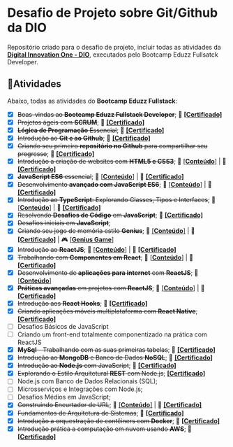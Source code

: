# Desafio de Projeto sobre Git/Github da DIO

Repositório criado para o desafio de projeto, incluir todas as atividades da [**Digital Innovation One - DIO**](https://web.dio.me/track/eduzz-fullstack-developer-3), executados pelo Bootcamp Eduzz Fullsatck Developer.

## :bookmark_tabs:Atividades

Abaixo, todas as atividades do **Bootcamp Eduzz Fullstack**:

- [x] ~~Boas-vindas ao **Bootcamp Eduzz Fullstack Developer**~~; :paperclip: [**[Certificado]**](https://www.dio.me/certificate/EDB8D931)
- [x] ~~Projetos ágeis com **SCRUM**~~; :paperclip: [**[Certificado]**](https://www.dio.me/certificate/2B8735E1)
- [x] ~~**Lógica de Programação** Essencial~~; :paperclip: [**[Certificado]**](https://www.dio.me/certificate/5E21E965)
- [x] ~~Introdução ao **Git e ao Github**~~; :paperclip: [**[Certificado]**](https://www.dio.me/certificate/F3DD3613)
- [x] ~~Criando seu primeiro **repositório no Github** para compartilhar seu progresso~~; :paperclip: [**[Certificado]**](https://www.dio.me/certificate/313C7852)
- [x] ~~Introdução a criação de websites com **HTML5 e CSS3**~~; :file_folder: [[**Conteúdo**]]() | :paperclip: [**[Certificado]**](https://www.dio.me/certificate/E790C2CF)
- [x] ~~**JavaScript ES6** essencial~~;  :file_folder: [[**Conteúdo**]]() | :paperclip: [**[Certificado]**](https://www.dio.me/certificate/40D3EAA7)
- [x] ~~Desenvolvimento **avançado com JavaScript ES6**~~; :file_folder: [[**Conteúdo**]]() | :paperclip: [**[Certificado]**](https://www.dio.me/certificate/6CD15B89)
- [x] ~~Introdução ao **TypeScript**: Explorando Classes, Tipos e Interfaces~~; :file_folder: [[**Conteúdo**]]() | :paperclip: [**[Certificado]**](https://www.dio.me/certificate/D3D51083)
- [x] ~~Resolvendo **Desafios de Código** em **JavaScript**~~; :paperclip: [**[Certificado]**](https://www.dio.me/certificate/5EAF568A)
- [x] ~~Desafios iniciais em **JavaScript**~~;
- [x] ~~Criando seu jogo de memória estilo **Genius**~~; :file_folder: [[**Conteúdo**]](https://github.com/helsonmatos/project-genius-dio-eduzz) | :paperclip: [**[Certificado]**]() | :video_game: [[**Genius Game**]](https://github.com/helsonmatos/project-genius-dio-eduzz)
- [x] ~~Introdução ao **ReactJS**~~; :file_folder: [[**Conteúdo**]]() | :paperclip: [**[Certificado]**](https://www.dio.me/certificate/EC044476)
- [x] ~~Trabalhando com **Componentes em React**~~; :file_folder: [[**Conteúdo**]]() | :paperclip: [**[Certificado]**](https://www.dio.me/certificate/CBDE24BE)
- [x] ~~Desenvolvimento de **aplicações para internet** com **ReactJS**~~; :file_folder: [[**Conteúdo**]]()
- [x] ~~**Práticas avançadas** em projetos com **ReactJS**~~; :file_folder: [[**Conteúdo**]]() | :paperclip: [**[Certificado]**](https://www.dio.me/certificate/9E81F86E)
- [x] ~~Introdução aos **React Hooks**~~; :paperclip: [**[Certificado]**](https://www.dio.me/certificate/0F5C2D88)
- [x] ~~Criando aplicações móveis multiplataforma com **React Native**~~; [**[Certificado]**](https://www.dio.me/certificate/4F983C56)
- [ ] Desafios Básicos de JavaScript
- [ ] Criando um front-end totalmente componentizado na prática com ReactJS
- [x] ~~**MySql** - Trabalhando com as suas primeiras tabelas~~; :paperclip: [**[Certificado]**](https://www.dio.me/certificate/09C0C818)
- [x] ~~Introdução ao **MongoDB** e Banco de Dados **NoSQL**~~; :paperclip: [**[Certificado]**](https://www.dio.me/certificate/A619E179)
- [X] ~~Introdução ao **Node.js** com JavaScript~~; :paperclip: [**[Certificado]**](https://www.dio.me/certificate/CCBFA4D6)
- [x] ~~Explorando o Estilo Arquitetural **REST** com Node.js~~; [**[Certificado]**](https://www.dio.me/certificate/A1277C1A)
- [ ] Node.js com Banco de Dados Relacionais (SQL);
- [ ] Microsserviços e Integrações com Node.js;
- [ ] Desafios Médios em JavaScript;
- [x] ~~Construindo Encurtador de URL~~; :file_folder: [[**Conteúdo**]](https://github.com/helsonmatos/project-genius-dio-eduzz) | :paperclip: [**[Certificado]**](https://www.dio.me/certificate/1969A0FA)
- [x] ~~Fundamentos de Arquitetura de Sistemas~~; :paperclip: [**[Certificado]**](https://www.dio.me/certificate/458ECEA1)
- [x] ~~Introdução a orquestração de contêiners com **Docker**~~; :paperclip: [**[Certificado]**](https://www.dio.me/certificate/DB1F397F)
- [x] ~~Introdução prática a computação em nuvem usando **AWS**~~; :paperclip: [**[Certificado]**](https://www.dio.me/certificate/2C8CE8CC)

